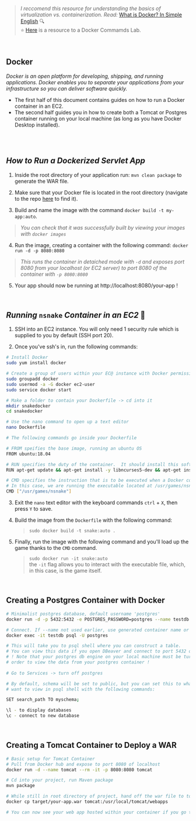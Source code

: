 > *I reccomend this resource for understanding the basics of virtualization vs. containerization.  Read:* [What is Docker? In Simple English](https://blog.usejournal.com/what-is-docker-in-simple-english-a24e8136b90b#:~:text=Terms%20definition,all%20out%20as%20one%20package)    🔍 <br>
> :star: [Here](https://kodekloud.com/courses/970256/lectures/18323815) is a resource to a Docker Commamds Lab.

<br>

## Docker
*Docker is an open platform for developing, shipping, and running applications. Docker enables you to separate your applications from your infrastructure so you can deliver software quickly.*

- The first half of this document contains guides on how to run a Docker container in an EC2.
- The second half guides you in how to create both a Tomcat or Postgres container running on your local machine (as long as you have Docker Desktop installed).

<br>
<br>

## *How to Run a Dockerized Servlet App*
1. Inside the root directory of your application run: `mvn clean package` to generate the WAR file.

2. Make sure that your Docker file is located in the root directory (navigate to the repo [here](https://github.com/sophiagavrila/employee-servlet-app) to find it).

3. Build and name the image with the command `docker build -t my-app:auto`.
> *You can check that it was successfully built by viewing your images with `docker images`*

4. Run the image, creating a container with the following command: `docker run -d -p 8080:8080`
> *This runs the container in detaiched mode with `-d` and exposes port 8080 from your localhost (or EC2 server) to port 8080 of the container with `-p 8080:8080`*

5. Your app should now be running at  http://localhost:8080/your-app !

<br>

## *Running* `nsnake` *Container in an EC2* 🐍

1. SSH into an EC2 instance.  You will only need 1 security rule which is supplied to you by default (SSH port 20).

2. Once you've ssh's in, run the following commands:

``` sh
# Install Docker
sudo yum install docker

# Create a group of users within your EC@ instance with Docker permissions
sudo groupadd docker
sudo usermod -a -G docker ec2-user
sudo service docker start

# Make a folder to contain your Dockerfile -> cd into it
mkdir snakedocker
cd snakedocker

# Use the nano command to open up a text editor
nano Dockerfile

# The following commands go inside your Dockerfile

# FROM speifies the base image, running an ubuntu OS
FROM ubuntu:18.04

# RUN specifies the duty of the container.  It should install this software
RUN apt-get update && apt-get install -y libncurses5-dev && apt-get install -y nsnake

# CMD specifies the instruction that is to be executed when a Docker container starts
# In this case, we are running the executable located at /usr/games/nsnake within the nginx container
CMD ["/usr/games/nsnake"]
```

3. Exit the `nano` text editor with the keyboard commands `ctrl` + `X`, then press `Y` to save.

4. Build the image from the `Dockerfile` with the following command: 
    >`sudo docker build -t snake:auto .`
    
5. Finally, run the image with the following command and you'll load up the game thanks to the `CMD` command.
    >`sudo docker run -it snake:auto` <br>
        the `-it` flag allows you to interact with the executable file, which, in this case, is the game itself.

<br>

## Creating a Postgres Container with Docker
```sh
# Minimalist postgres database, default username 'postgres'
docker run -d -p 5432:5432 -e POSTGRES_PASSWORD=postgres --name testdb postgres

# Connect. If --name not used earlier, use generated container name or id in place of testdb
docker exec -it testdb psql -U postgres

# This will take you to psql shell where you can construct a table.
# You can view this data if you open DBeaver and connect to port 5432 of localhost
# ! Note that your postgres db engine on your local machine must be turned off in 
# order to view the data from your postgres container !
 
# Go to Services -> turn off postgres

# By default, schema will be set to public, but you can set this to whatever custom schema you
# want to view in psql shell with the following commands:

SET search_path TO myschema;

\l - to display databases
\c - connect to new database
```

<br>


## Creating a Tomcat Container to Deploy a WAR
```sh
# Basic setup for Tomcat Container
# Pull from Docker hub and expose to port 8080 of localhost
docker run -d --name tomcat --rm -it -p 8080:8080 tomcat

# Cd into your project, run Maven package
mvn package

# While still in root directory of project, hand off the war file to tomcat to deploy
docker cp target/your-app.war tomcat:/usr/local/tomcat/webapps

# You can now see your web app hosted within your container if you go to localhost:8080/your-app
```

<br>
